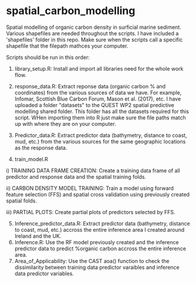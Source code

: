 # spatial_carbon_modelling
Spatial modelling of organic carbon density in surficial marine sediment. Various shapefiles are needed throughout the scripts. I have included a 'shapefiles' folder in this repo. Make sure when the scripts call a specific shapefile that the filepath mathces your computer.

Scripts should be run in this order:

1)  library_setup.R: Install and import all libraries need for the whole work flow.
  
2)  response_data.R: Extract reponse data (organic carbon % and coordinates) from the various sources of data we have. For example, Infomar, Scottish Blue Carbon Forum, Mason et al. (2017), etc. I have uploaded a folder "datasets" to the QUEST WP2 spatial predictive modelling shared folder. This folder has all the datasets required for this script. WHen importing them into R just make sure the file paths match up with where they are on your computer.
    
3)  Predictor_data.R: Extract predictor data (bathymetry, distance to coast, mud, etc.) from the various sources for the same geographic locations as the response data.

4)  train_model.R 
    
  i) TRAINING DATA FRAME CREATION: Create a training data frame of all predictor and response data and the spatial training folds.

  ii) CARBON DENSITY MODEL TRAINING: Train a model using forward feature selection (FFS) and spatial cross validation using previously created spatial folds.
  
  iii)  PARTIAL PLOTS: Create partial plots of predictors selected by FFS.
  
5)  Inference_predictor_data.R: Extract predictor data (bathymetry, distance to coast, mud, etc.) accross the entire inference area I created around Ireland and the UK.
6)  Inference.R: Use the RF model previously created and the inference predictor data to predict %organic carbon accross the entire inference area.
7)  Area_of_Applicability: Use the CAST aoa() function to check the dissimilarity between training data predictor varaibles and inference data predictor variables.
